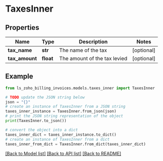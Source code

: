 # TaxesInner


## Properties

Name | Type | Description | Notes
------------ | ------------- | ------------- | -------------
**tax_name** | **str** | The name of the tax | [optional] 
**tax_amount** | **float** | The amount of the tax levied | [optional] 

## Example

```python
from ls_zoho_billing_invoices.models.taxes_inner import TaxesInner

# TODO update the JSON string below
json = "{}"
# create an instance of TaxesInner from a JSON string
taxes_inner_instance = TaxesInner.from_json(json)
# print the JSON string representation of the object
print(TaxesInner.to_json())

# convert the object into a dict
taxes_inner_dict = taxes_inner_instance.to_dict()
# create an instance of TaxesInner from a dict
taxes_inner_from_dict = TaxesInner.from_dict(taxes_inner_dict)
```
[[Back to Model list]](../README.md#documentation-for-models) [[Back to API list]](../README.md#documentation-for-api-endpoints) [[Back to README]](../README.md)


